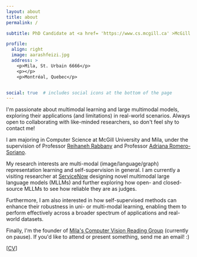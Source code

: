 ```yaml
---
layout: about
title: about
permalink: /

subtitle: PhD Candidate at <a href= 'https://www.cs.mcgill.ca' >McGill University</a> <br> Researcher at <a href= 'https://mila.quebec' >Mila, Quebec AI Institute</a> <br> Visiting Researcher at <a href= 'https://servicenow.com' >ServiceNow Research</a>

profile:
  align: right
  image: aarashfeizi.jpg
  address: >
    <p>Mila, St. Urbain 6666</p>
    <p></p>
    <p>Montréal, Quebec</p>


social: true  # includes social icons at the bottom of the page
---
```

<!-- 
Super interested in using machine learning techniques to use AI for social good and constantly looking forward to collaborating with other interested researchers, so don't feel shy to contact me! :D -->

I'm passionate about multimodal learning and large multimodal models, exploring their applications (and limitations) in real-world scenarios. Always open to collaborating with like-minded researchers, so don't feel shy to contact me!

I am majoring in Computer Science at McGill University and Mila, under the supervision of Professor <a href="http://www.reirab.com">Reihaneh Rabbany</a> and Professor <a href="https://sites.google.com/site/adriromsor/home">Adriana Romero-Soriano</a>.


My research interests are multi-modal (image/language/graph) representation learning and self-supervision in general.
I am currently a visiting researcher at [ServiceNow](https://www.servicenow.com/research/) designing novel multimodal large language models (MLLMs) and further exploring how open- and closed-source MLLMs to see how reliable they are as judges.


Furthermore, I am also interested in how self-supervised methods can enhance their robustness in uni- or multi-modal learning, enabling them to perform effectively across a broader spectrum of applications and real-world datasets.


<!-- My current project is on extracting multi-scale features for linking images and extracting similarities and differences among groups of images. -->
Finally, I'm the founder of [Mila's Computer Vision Reading Group](https://mila-vision-rg.github.io/) (currently on pause). If you'd like to attend or present something, send me an email! :) 

[[CV](/assets/pdf/aarashfeizi.pdf)]

[comment]: <> (Write your biography here. Tell the world about yourself. Link to your favorite [subreddit]&#40;http://reddit.com&#41;. You can put a picture in, too. The code is already in, just name your picture `prof_pic.jpg` and put it in the `img/` folder.)

[comment]: <> (Put your address / P.O. box / other info right below your picture. You can also disable any these elements by editing `profile` property of the YAML header of your `_pages/about.md`. Edit `_bibliography/papers.bib` and Jekyll will render your [publications page]&#40;/al-folio/publications/&#41; automatically.)

[comment]: <> (Link to your social media connections, too. This theme is set up to use [Font Awesome icons]&#40;http://fortawesome.github.io/Font-Awesome/&#41; and [Academicons]&#40;https://jpswalsh.github.io/academicons/&#41;, like the ones below. Add your Facebook, Twitter, LinkedIn, Google Scholar, or just disable all of them.) 

